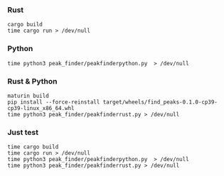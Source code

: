 ### Rust
```
cargo build
time cargo run > /dev/null
```
### Python
```
time python3 peak_finder/peakfinderpython.py  > /dev/null
```
### Rust & Python
```
maturin build
pip install --force-reinstall target/wheels/find_peaks-0.1.0-cp39-cp39-linux_x86_64.whl
time python3 peak_finder/peakfinderrust.py > /dev/null
```
### Just test
```
time cargo build
time cargo run > /dev/null
time python3 peak_finder/peakfinderpython.py  > /dev/null
time python3 peak_finder/peakfinderrust.py > /dev/null
```
